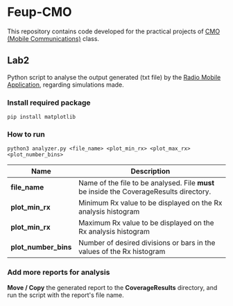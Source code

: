 # Feup-CMO

This repository contains code developed for the practical projects of [CMO (Mobile Communications)](https://sigarra.up.pt/feup/pt/ucurr_geral.ficha_uc_view?pv_ocorrencia_id=459504) class.

## Lab2
Python script to analyse the output generated (txt file) by the [Radio Mobile Application](http://www.ve2dbe.com/english1.html), regarding simulations made.

### Install required package
```
pip install matplotlib
```

### How to run

```
python3 analyzer.py <file_name> <plot_min_rx> <plot_max_rx> <plot_number_bins>
```


| Name | Description | 
| -------- | -------- |
| **file_name**     | Name of the file to be analysed. File **must** be inside the CoverageResults directory.|
| **plot_min_rx**     | Minimum Rx value to be displayed on the Rx analysis histogram |
| **plot_min_rx**     | Maximum Rx value to be displayed on the Rx analysis histogram |
| **plot_number_bins**     | Number of desired divisions or bars in the values of the Rx histogram |


### Add more reports for analysis
**Move / Copy** the generated report to the **CoverageResults** directory, and run the script with the report's file name.